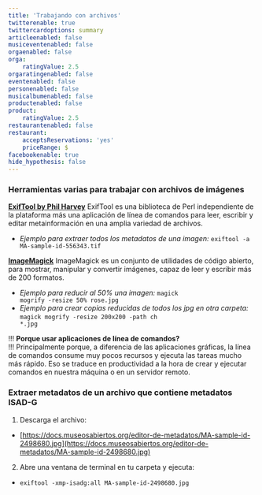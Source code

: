```yaml
---
title: 'Trabajando con archivos'
twitterenable: true
twittercardoptions: summary
articleenabled: false
musiceventenabled: false
orgaenabled: false
orga:
    ratingValue: 2.5
orgaratingenabled: false
eventenabled: false
personenabled: false
musicalbumenabled: false
productenabled: false
product:
    ratingValue: 2.5
restaurantenabled: false
restaurant:
    acceptsReservations: 'yes'
    priceRange: $
facebookenable: true
hide_hypothesis: false
---
```


### Herramientas varias para trabajar con archivos de imágenes

**[ExifTool by Phil Harvey](https://exiftool.org/)**
ExifTool es una biblioteca de Perl independiente de la plataforma más una aplicación de línea de comandos para leer, escribir y editar metainformación en una amplia variedad de archivos.

* _Ejemplo para extraer todos los metadatos de una imagen:_ <code>exiftool -a MA-sample-id-556343.tif</code>

**[ImageMagick](https://imagemagick.org/)**
ImageMagick es un conjunto de utilidades de código abierto, para mostrar, manipular y convertir imágenes, capaz de leer y escribir más de 200 formatos.

* _Ejemplo para reducir al 50% una imagen:_ <code>magick mogrify -resize 50% rose.jpg</code>
* _Ejemplo para crear copias reducidas de todos los jpg en otra carpeta:_ <code>magick mogrify -resize 200x200 -path ch *.jpg</code>

!!! **Porque usar aplicaciones de línea de comandos?**<br>
!!! Principalmente porque, a diferencia de las aplicaciones gráficas, la línea de comandos consume muy pocos recursos y ejecuta las tareas mucho más rápido. Eso se traduce en productividad a la hora de crear y ejecutar comandos en nuestra máquina o en un servidor remoto.

### Extraer metadatos de un archivo que contiene metadatos ISAD-G 

1. Descarga el archivo: 
*  [https://docs.museosabiertos.org/editor-de-metadatos/MA-sample-id-2498680.jpg](https://docs.museosabiertos.org/editor-de-metadatos/MA-sample-id-2498680.jpg)
2. Abre una ventana de terminal en tu carpeta y ejecuta:
*  <code>exiftool -xmp-isadg:all MA-sample-id-2498680.jpg</code>
